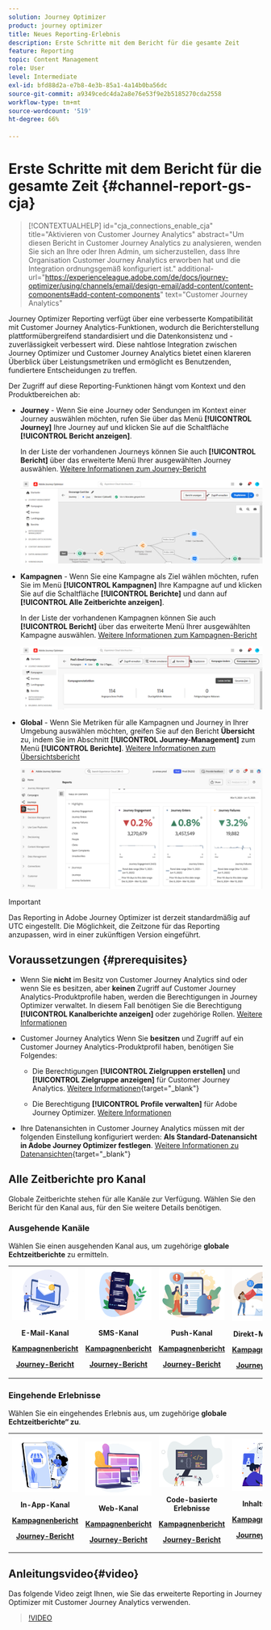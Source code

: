 ```yaml
---
solution: Journey Optimizer
product: journey optimizer
title: Neues Reporting-Erlebnis
description: Erste Schritte mit dem Bericht für die gesamte Zeit
feature: Reporting
topic: Content Management
role: User
level: Intermediate
exl-id: bfd88d2a-e7b8-4e3b-85a1-4a14b0ba56dc
source-git-commit: a9349cedc4da2a8e76e53f9e2b5185270cda2558
workflow-type: tm+mt
source-wordcount: '519'
ht-degree: 66%

---
```


# Erste Schritte mit dem Bericht für die gesamte Zeit {#channel-report-gs-cja}

>[!CONTEXTUALHELP]
>id="cja_connections_enable_cja"
>title="Aktivieren von Customer Journey Analytics"
>abstract="Um diesen Bericht in Customer Journey Analytics zu analysieren, wenden Sie sich an Ihre oder Ihren Admin, um sicherzustellen, dass Ihre Organisation Customer Journey Analytics erworben hat und die Integration ordnungsgemäß konfiguriert ist."
>additional-url="https://experienceleague.adobe.com/de/docs/journey-optimizer/using/channels/email/design-email/add-content/content-components#add-content-components" text="Customer Journey Analytics"

Journey Optimizer Reporting verfügt über eine verbesserte Kompatibilität mit Customer Journey Analytics-Funktionen, wodurch die Berichterstellung plattformübergreifend standardisiert und die Datenkonsistenz und -zuverlässigkeit verbessert wird. Diese nahtlose Integration zwischen Journey Optimizer und Customer Journey Analytics bietet einen klareren Überblick über Leistungsmetriken und ermöglicht es Benutzenden, fundiertere Entscheidungen zu treffen.

Der Zugriff auf diese Reporting-Funktionen hängt vom Kontext und den Produktbereichen ab:

* **Journey** - Wenn Sie eine Journey oder Sendungen im Kontext einer Journey auswählen möchten, rufen Sie über das Menü **[!UICONTROL Journey]** Ihre Journey auf und klicken Sie auf die Schaltfläche **[!UICONTROL Bericht anzeigen]**.

  In der Liste der vorhandenen Journeys können Sie auch **[!UICONTROL Bericht]** über das erweiterte Menü Ihrer ausgewählten Journey auswählen. [Weitere Informationen zum Journey-Bericht](journey-global-report-cja.md)

  ![](assets/gs-cja-report-3.png)

* **Kampagnen** - Wenn Sie eine Kampagne als Ziel wählen möchten, rufen Sie im Menü **[!UICONTROL Kampagnen]** Ihre Kampagne auf und klicken Sie auf die Schaltfläche **[!UICONTROL Berichte]** und dann auf **[!UICONTROL Alle Zeitberichte anzeigen]**.

  In der Liste der vorhandenen Kampagnen können Sie auch **[!UICONTROL Bericht]** über das erweiterte Menü Ihrer ausgewählten Kampagne auswählen. [Weitere Informationen zum Kampagnen-Bericht](campaign-global-report-cja.md)

  ![](assets/gs-cja-report-2.png)

* **Global** - Wenn Sie Metriken für alle Kampagnen und Journey in Ihrer Umgebung auswählen möchten, greifen Sie auf den Bericht **Übersicht** zu, indem Sie im Abschnitt **[!UICONTROL Journey-Management]** zum Menü **[!UICONTROL Berichte]**. [Weitere Informationen zum Übersichtsbericht](channel-report-cja.md)

  ![](assets/gs-cja-report-1.png)

>[!IMPORTANT]
>
>Das Reporting in Adobe Journey Optimizer ist derzeit standardmäßig auf UTC eingestellt. Die Möglichkeit, die Zeitzone für das Reporting anzupassen, wird in einer zukünftigen Version eingeführt.

## Voraussetzungen {#prerequisites}

* Wenn Sie **nicht** im Besitz von Customer Journey Analytics sind oder wenn Sie es besitzen, aber **keinen** Zugriff auf Customer Journey Analytics-Produktprofile haben, werden die Berechtigungen in Journey Optimizer verwaltet. In diesem Fall benötigen Sie die Berechtigung **[!UICONTROL Kanalberichte anzeigen]** oder zugehörige Rollen. [Weitere Informationen](../administration/permissions.md)

* Customer Journey Analytics Wenn Sie **besitzen** und Zugriff auf ein Customer Journey Analytics-Produktprofil haben, benötigen Sie Folgendes:

   * Die Berechtigungen **[!UICONTROL Zielgruppen erstellen]** und **[!UICONTROL Zielgruppe anzeigen]** für Customer Journey Analytics. [Weitere Informationen](https://experienceleague.adobe.com/de/docs/analytics-platform/using/technotes/access-control){target="_blank"}

   * Die Berechtigung **[!UICONTROL Profile verwalten]** für Adobe Journey Optimizer. [Weitere Informationen](../administration/permissions.md)

* Ihre Datenansichten in Customer Journey Analytics müssen mit der folgenden Einstellung konfiguriert werden: **Als Standard-Datenansicht in Adobe Journey Optimizer festlegen**. [Weitere Informationen zu Datenansichten](https://experienceleague.adobe.com/de/docs/analytics-platform/using/cja-dataviews/create-dataview){target="_blank"}


## Alle Zeitberichte pro Kanal

Globale Zeitberichte stehen für alle Kanäle zur Verfügung. Wählen Sie den Bericht für den Kanal aus, für den Sie weitere Details benötigen.

### Ausgehende Kanäle

Wählen Sie einen ausgehenden Kanal aus, um zugehörige **globale Echtzeitberichte** zu ermitteln.

<table style="table-layout:fixed"><tr style="border: 0;">
<td><img alt="E-Mail" src="../channels/assets/do-not-localize/email.png">
<div align="center"><p><strong>E-Mail-Kanal</strong></p><p><a href="campaign-global-report-cja-email.md"><strong>Kampagnenbericht</strong></a></p><p><a href="journey-global-report-cja-email.md"><strong>Journey-Bericht</strong></a></p></div></td>
<td><a href="campaign-global-report-cja-sms.md"><img alt="SMS" src="../channels/assets/do-not-localize/sms.png"></a>
<div align="center"><p><strong>SMS-Kanal</strong></p><p><a href="campaign-global-report-cja-sms.md"><strong>Kampagnenbericht</strong></a></p><p><a href="journey-global-report-cja-sms.md"><strong>Journey-Bericht</strong></a></p></div></td>
<td><a href="campaign-global-report-cja-push.md"><img alt="Push" src="../channels/assets/do-not-localize/push.png"></a>
<div align="center"><p><strong>Push-Kanal</strong></p><p><a href="campaign-global-report-cja-push.md"><strong>Kampagnenbericht</strong></a></p><p><a href="journey-global-report-cja-push.md"><strong>Journey-Bericht</strong></a></p></div></td>
<td><a href="campaign-global-report-cja-direct.md"><img alt="Direkt-Mail" src="../channels/assets/do-not-localize/direct-mail.jpg"></a>
<div align="center"><p><strong>Direkt-Mail-Kanal</strong></p><p><a href="campaign-global-report-cja-direct.md"><strong>Kampagnenbericht</strong></a></p><p><a href="journey-global-report-cja-direct.md"><strong>Journey-Bericht</strong></a></p></div></td>
</tr></table>

### Eingehende Erlebnisse

Wählen Sie ein eingehendes Erlebnis aus, um zugehörige **globale Echtzeitberichte“ zu**.

<table style="table-layout:fixed"><tr style="border: 0;">
<td><img alt="In-App" src="../channels/assets/do-not-localize/inapp.jpg">
<div align="center"><p><strong>In-App-Kanal</strong></p><p><a href="campaign-global-report-cja-inapp.md"><strong>Kampagnenbericht</strong></a></p><p><a href="journey-global-report-cja-inapp.md"><strong>Journey-Bericht</strong></a></p></div></td>
<td><p><img alt="Web" src="../channels/assets/do-not-localize/web.jpg"></p>
<div align="center"><p><strong>Web-Kanal</strong></p><p><a href="campaign-global-report-cja-web.md"><strong>Kampagnenbericht</strong></a></p><p><a href="journey-global-report-cja-web.md"><strong>Journey-Bericht</strong></a></p></div></td>
<td><img alt="Code-basiertes Erlebnis" src="../channels/assets/do-not-localize/code.png">
<div align="center"><p><strong>Code-basierte Erlebnisse</strong></p><p><a href="campaign-global-report-cja-code.md"><strong>Kampagnenbericht</strong></a></p><p><a href="campaign-global-report-cja-code.md"><strong>Journey-Bericht</strong></a></p></div></td>
<td><img alt="Inhaltskarten" src="../channels/assets/do-not-localize/cards.png">
<div align="center"><p><strong>Inhaltskarten</strong></p><p><a href="campaign-global-report-cja-content.md"><strong>Kampagnenbericht</strong></a></p><p><a href="journey-global-report-cja-content.md"><strong>Journey-Bericht</strong></a></p></div></td>
</tr></table>

## Anleitungsvideo{#video}

Das folgende Video zeigt Ihnen, wie Sie das erweiterte Reporting in Journey Optimizer mit Customer Journey Analytics verwenden.

>[!VIDEO](https://video.tv.adobe.com/v/3430413)
